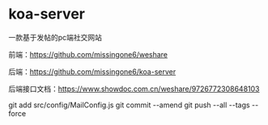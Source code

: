 # koa-server
一款基于发帖的pc端社交网站

前端：https://github.com/missingone6/weshare

后端：https://github.com/missingone6/koa-server

后端接口文档：https://www.showdoc.com.cn/weshare/9726772308648103





git add src/config/MailConfig.js
git commit --amend 
git push --all --tags --force